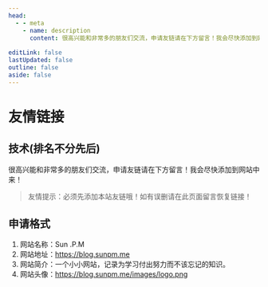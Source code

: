 ```yaml
---
head:
  - - meta
    - name: description
      content: 很高兴能和非常多的朋友们交流，申请友链请在下方留言！我会尽快添加到网站中来！
      
editLink: false
lastUpdated: false
outline: false
aside: false
---
```


# 友情链接

## 技术(排名不分先后)
<LinkList />

很高兴能和非常多的朋友们交流，申请友链请在下方留言！我会尽快添加到网站中来！

> 友情提示：必须先添加本站友链哦！如有误删请在此页面留言恢复链接！

## 申请格式

1. 网站名称：Sun .P.M
2. 网站地址：https://blog.sunpm.me
3. 网站简介：一个小小网站，记录为学习付出努力而不该忘记的知识。
4. 网站头像：https://blog.sunpm.me/images/logo.png
